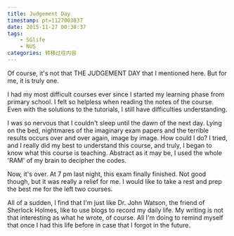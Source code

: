 ```yaml
---
title: Judgement Day
timestamp: pt=1127003837
date: 2015-11-27 00:38:37
tags:
	- SGlife
	- NUS
categories: 转移过往内容
---
```

Of course, it's not that THE JUDGEMENT DAY that I mentioned here. But for me, it is truly one.
<!--more-->
I had my most difficult courses ever since I started my learning phase from primary school. I felt so helpless when reading the notes of the course. Even with the solutions to the tutorials, I still have difficulties understanding.

I was so nervous that I couldn't sleep until the dawn of the next day. Lying on the bed, nightmares of the imaginary exam papers and the terrible results occurs over and over again, image by image. How could I do? I tried, and I really did my best to understand this course, and truly, I began to know what this course is teaching. Abstract as it may be, I used the whole 'RAM' of my brain to decipher the codes.

Now, it's over. At 7 pm last night, this exam finally finished. Not good though, but it was really a relief for me. I would like to take a rest and prep the best me for the left two courses.

All of a sudden, I find that I'm just like Dr. John Watson, the friend of Sherlock Holmes, like to use blogs to record my daily life. My writing is not that interesting as what he wrote, of course. All I'm doing to remind myself that once I had this life before in case that I forgot in the future.